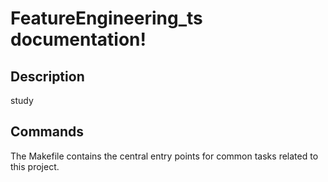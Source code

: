 # FeatureEngineering_ts documentation!

## Description

study

## Commands

The Makefile contains the central entry points for common tasks related to this project.

